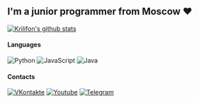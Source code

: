 ## I'm a junior programmer from Moscow ❤

[![Krilifon's github stats](https://github-readme-stats.vercel.app/api?username=krilifon&theme=nightowl)](https://github.com/anuraghazra/github-readme-stats)

#### Languages
![Python](https://img.shields.io/badge/Python-40304f?style=for-the-badge&logo=python&logoColor=ffde00)
![JavaScript](https://img.shields.io/badge/JavaScript-30384f?style=for-the-badge&logo=javascript)
![Java](https://img.shields.io/badge/Java-304f46?style=for-the-badge&logo=java&logoColor=ffde00)

#### Contacts
[![VKontakte](https://img.shields.io/badge/VKontakte-40304f?style=for-the-badge&logo=vk)](https://vk.com/krilifon)
[![Youtube](https://img.shields.io/badge/Youtube-30384f?style=for-the-badge&logo=youtube&logoColor=fb4747)](https://www.youtube.com/channel/UCIsQXwpHB0Ob_LEJI1IL9LQ?view_as=subscriber)
[![Telegram](https://img.shields.io/badge/Telegram-304f46?style=for-the-badge&logo=telegram)](https://t.me/krilifon)
